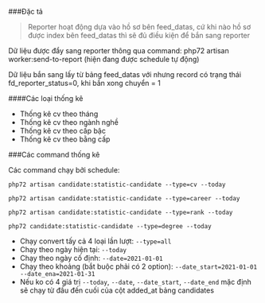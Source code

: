 ###Đặc tả

>Reporter hoạt động dựa vào hồ sơ bên feed_datas, cứ khi nào hồ sơ được index bên feed_datas thì sẽ đủ điều kiện để bắn sang reporter

Dữ liệu được đẩy sang reporter thông qua command:
php72 artisan worker:send-to-report (hiện đang được schedule tự động)

Dữ liệu bắn sang lấy từ bảng feed_datas với nhưng record có trạng thái fd_reporter_status=0, khi bắn xong chuyển = 1

####Các loại thống kê
- Thống kê cv theo tháng
- Thống kê cv theo ngành nghề
- Thống kê cv theo cấp bậc
- Thống kê cv theo bằng cấp

###Các command thống kê

Các command chạy bởi schedule:

```php72 artisan candidate:statistic-candidate --type=cv --today```

```php72 artisan candidate:statistic-candidate --type=career --today```

```php72 artisan candidate:statistic-candidate --type=rank --today```

```php72 candidate:statistic-candidate --type=degree --today```

- Chạy convert tấy cả 4 loại lần lượt: `--type=all`
- Chạy theo ngày hiện tại: `--today`
- Chạy theo ngày cố định: `--date=2021-01-01`
- Chạy theo khoảng (bắt buộc phải có 2 option): `--date_start=2021-01-01 --date_ena=2021-01-31`
- Nếu ko có 4 giá trị `--today`, `--date`, `--date_start`, `--date_end` mặc định sẽ chạy từ đầu đến cuối của cột added_at bảng candidates

